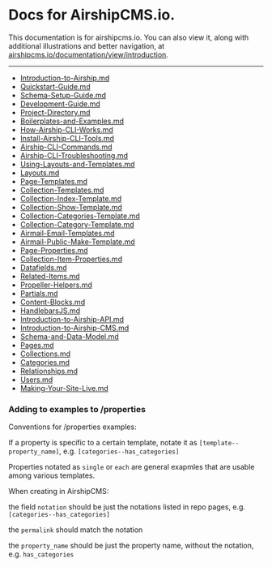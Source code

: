 # Docs for AirshipCMS.io.
This documentation is for airshipcms.io. You can also view it, along with additional illustrations and better navigation, at [airshipcms.io/documentation/view/introduction](https://airshipcms.io/documentation/view/introduction).

---

- [Introduction-to-Airship.md](/Introduction-to-Airship.md)
- [Quickstart-Guide.md](/Quickstart-Guide.md)
- [Schema-Setup-Guide.md](/Schema-Setup-Guide.md)
- [Development-Guide.md](/Development-Guide.md)
- [Project-Directory.md](/Project-Directory.md)
- [Boilerplates-and-Examples.md](/Boilerplates-and-Examples.md)
- [How-Airship-CLI-Works.md](/How-Airship-CLI-Works.md)
- [Install-Airship-CLI-Tools.md](/Install-Airship-CLI-Tools.md)
- [Airship-CLI-Commands.md](/Airship-CLI-Commands.md)
- [Airship-CLI-Troubleshooting.md](/Airship-CLI-Troubleshooting.md)
- [Using-Layouts-and-Templates.md](/Using-Layouts-and-Templates.md)
- [Layouts.md](/Layouts.md)
- [Page-Templates.md ](/Page-Templates.md )
- [Collection-Templates.md](/Collection-Templates.md)
- [Collection-Index-Template.md](/Collection-Index-Template.md)
- [Collection-Show-Template.md](/Collection-Show-Template.md)
- [Collection-Categories-Template.md](/Collection-Categories-Template.md)
- [Collection-Category-Template.md](/Collection-Category-Template.md)
- [Airmail-Email-Templates.md](/Airmail-Email-Templates.md)
- [Airmail-Public-Make-Template.md](/Airmail-Public-Make-Template.md)
- [Page-Properties.md](/Page-Properties.md)
- [Collection-Item-Properties.md](/Collection-Item-Properties.md)
- [Datafields.md](/Datafields.md)
- [Related-Items.md](/Related-Items.md)
- [Propeller-Helpers.md](/Propeller-Helpers.md)
- [Partials.md](/Partials.md)
- [Content-Blocks.md](/Content-Blocks.md)
- [HandlebarsJS.md](/HandlebarsJS.md)
- [Introduction-to-Airship-API.md](/Introduction-to-Airship-API.md)
- [Introduction-to-Airship-CMS.md](/Introduction-to-Airship-CMS.md)
- [Schema-and-Data-Model.md](/Schema-and-Data-Model.md)
- [Pages.md](/Pages.md)
- [Collections.md](/Collections.md)
- [Categories.md](/Categories.md)
- [Relationships.md](/Relationships.md)
- [Users.md](/Users.md)
- [Making-Your-Site-Live.md](/Making-Your-Site-Live.md)


### Adding to examples to /properties
Conventions for /properties examples:

If a property is specific to a certain template, notate it as `[template--property_name]`, e.g. `[categories--has_categories]`

Properties notated as `single` or `each` are general exapmles that are usable among various templates.

When creating in AirshipCMS:

the field `notation` should be just the notations listed in repo pages, e.g. `[categories--has_categories]`

the `permalink` should match the notation

the `property_name` should be just the property name, without the notation, e.g. `has_categories`
